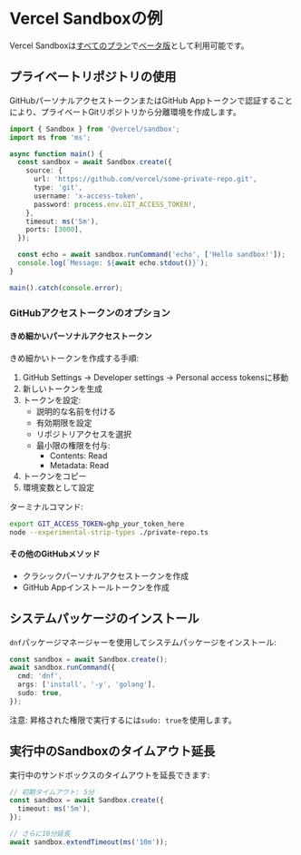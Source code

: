 # Vercel Sandboxの例

Vercel Sandboxは[すべてのプラン](/docs/plans)で[ベータ版](/docs/release-phases#beta)として利用可能です。

## プライベートリポジトリの使用

GitHubパーソナルアクセストークンまたはGitHub Appトークンで認証することにより、プライベートGitリポジトリから分離環境を作成します。

```typescript
import { Sandbox } from '@vercel/sandbox';
import ms from 'ms';

async function main() {
  const sandbox = await Sandbox.create({
    source: {
      url: 'https://github.com/vercel/some-private-repo.git',
      type: 'git',
      username: 'x-access-token',
      password: process.env.GIT_ACCESS_TOKEN!,
    },
    timeout: ms('5m'),
    ports: [3000],
  });

  const echo = await sandbox.runCommand('echo', ['Hello sandbox!']);
  console.log(`Message: ${await echo.stdout()}`);
}

main().catch(console.error);
```

### GitHubアクセストークンのオプション

#### きめ細かいパーソナルアクセストークン

きめ細かいトークンを作成する手順:

1. GitHub Settings → Developer settings → Personal access tokensに移動
2. 新しいトークンを生成
3. トークンを設定:
   - 説明的な名前を付ける
   - 有効期限を設定
   - リポジトリアクセスを選択
   - 最小限の権限を付与:
     - Contents: Read
     - Metadata: Read
4. トークンをコピー
5. 環境変数として設定

ターミナルコマンド:

```bash
export GIT_ACCESS_TOKEN=ghp_your_token_here
node --experimental-strip-types ./private-repo.ts
```

#### その他のGitHubメソッド

- クラシックパーソナルアクセストークンを作成
- GitHub Appインストールトークンを作成

## システムパッケージのインストール

`dnf`パッケージマネージャーを使用してシステムパッケージをインストール:

```typescript
const sandbox = await Sandbox.create();
await sandbox.runCommand({
  cmd: 'dnf',
  args: ['install', '-y', 'golang'],
  sudo: true,
});
```

注意: 昇格された権限で実行するには`sudo: true`を使用します。

## 実行中のSandboxのタイムアウト延長

実行中のサンドボックスのタイムアウトを延長できます:

```typescript
// 初期タイムアウト: 5分
const sandbox = await Sandbox.create({
  timeout: ms('5m'),
});

// さらに10分延長
await sandbox.extendTimeout(ms('10m'));
```
